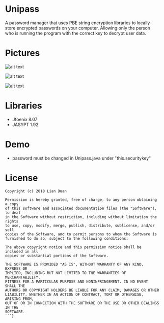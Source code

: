 # Unipass
A password manager that uses PBE string encryption libraries to locally store encrypted passwords on your computer. Allowing only the person who is running the program with the correct key to decrypt user data.

# Pictures
![alt text](https://i.imgur.com/x12V2dU.png)

![alt text](https://i.imgur.com/cxuh5uf.png)

![alt text](https://i.imgur.com/QjzrOcA.png)

# Libraries
- Jfoenix 8.07
- JASYPT 1.92

# Demo
- password must be changed in Unipass.java under "this.securitykey"

# License
```{
Copyright (c) 2018 Lian Duan

Permission is hereby granted, free of charge, to any person obtaining a copy
of this software and associated documentation files (the "Software"), to deal
in the Software without restriction, including without limitation the rights
to use, copy, modify, merge, publish, distribute, sublicense, and/or sell
copies of the Software, and to permit persons to whom the Software is
furnished to do so, subject to the following conditions:

The above copyright notice and this permission notice shall be included in all
copies or substantial portions of the Software.

THE SOFTWARE IS PROVIDED "AS IS", WITHOUT WARRANTY OF ANY KIND, EXPRESS OR
IMPLIED, INCLUDING BUT NOT LIMITED TO THE WARRANTIES OF MERCHANTABILITY,
FITNESS FOR A PARTICULAR PURPOSE AND NONINFRINGEMENT. IN NO EVENT SHALL THE
AUTHORS OR COPYRIGHT HOLDERS BE LIABLE FOR ANY CLAIM, DAMAGES OR OTHER
LIABILITY, WHETHER IN AN ACTION OF CONTRACT, TORT OR OTHERWISE, ARISING FROM,
OUT OF OR IN CONNECTION WITH THE SOFTWARE OR THE USE OR OTHER DEALINGS IN THE
SOFTWARE.
```}
